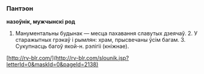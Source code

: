 ### Пантэон
**назоўнік, мужчынскі род**

1. Манументальны будынак — месца пахавання славутых дзеячаў. 2. У старажытных грэкаў і рымлян: храм, прысвечаны ўсім багам. 3. Сукупнасць багоў якой-н. рэлігіі (кніжнае).

<a rel="author">[http://rv-blr.com/](http://rv-blr.com/slounik.jsp?letterId=0&maskId=0&pageId=2138)</a>
